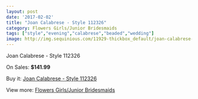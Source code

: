 ```yaml
---
layout: post
date: '2017-02-02'
title: "Joan Calabrese - Style 112326"
category: Flowers Girls/Junior Bridesmaids
tags: ["style","evening","calabrese","beaded","wedding"]
image: http://img.sequinious.com/11929-thickbox_default/joan-calabrese-style-112326.jpg
---
```

Joan Calabrese - Style 112326

On Sales: **$141.99**
<a href="https://www.sequinious.com/flowers-girlsjunior-bridesmaids/5522-joan-calabrese-style-112326.html"><amp-img layout="responsive" width="600" height="600" src="//img.sequinious.com/11929-thickbox_default/joan-calabrese-style-112326.jpg" alt="Joan Calabrese - Style 112326 0" /></a>
<a href="https://www.sequinious.com/flowers-girlsjunior-bridesmaids/5522-joan-calabrese-style-112326.html"><amp-img layout="responsive" width="600" height="600" src="//img.sequinious.com/11930-thickbox_default/joan-calabrese-style-112326.jpg" alt="Joan Calabrese - Style 112326 1" /></a>

Buy it: [Joan Calabrese - Style 112326](https://www.sequinious.com/flowers-girlsjunior-bridesmaids/5522-joan-calabrese-style-112326.html "Joan Calabrese - Style 112326")

View more: [Flowers Girls/Junior Bridesmaids](https://www.sequinious.com/4-flowers-girlsjunior-bridesmaids "Flowers Girls/Junior Bridesmaids")